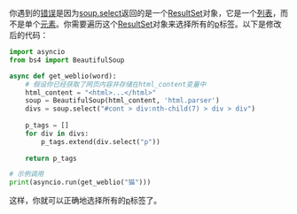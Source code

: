 你遇到的[错误](https://zh.wikipedia.org/wiki/错误)是因为[soup.select](https://zh.wikipedia.org/wiki/soup.select)返回的是一个[ResultSet](https://zh.wikipedia.org/wiki/ResultSet)对象，它是一个[列表](https://zh.wikipedia.org/wiki/列表)，而不是单个[元素](https://zh.wikipedia.org/wiki/元素)。你需要遍历这个[ResultSet](https://zh.wikipedia.org/wiki/ResultSet)对象来选择所有的[p](https://zh.wikipedia.org/wiki/p)标签。以下是修改后的代码：

```python
import asyncio
from bs4 import BeautifulSoup

async def get_weblio(word):
    # 假设你已经获取了网页内容并存储在html_content变量中
    html_content = "<html>...</html>"
    soup = BeautifulSoup(html_content, 'html.parser')
    divs = soup.select("#cont > div:nth-child(7) > div > div")
    
    p_tags = []
    for div in divs:
        p_tags.extend(div.select("p"))
    
    return p_tags

# 示例调用
print(asyncio.run(get_weblio("猫")))
```

这样，你就可以正确地选择所有的[p](https://zh.wikipedia.org/wiki/p)标签了。